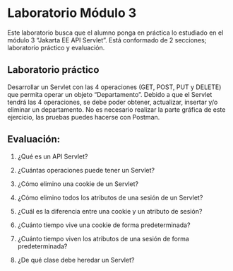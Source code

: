 # Laboratorio Módulo 3
Este laboratorio busca que el alumno ponga en práctica lo estudiado en el módulo 3 “Jakarta EE API Servlet”. Está conformado de 2 secciones; laboratorio práctico y evaluación.

## Laboratorio práctico
Desarrollar un Servlet con las 4 operaciones (GET, POST, PUT y DELETE) que permita operar un objeto “Departamento”. Debido a que el Servlet tendrá las 4 operaciones, se debe poder obtener, actualizar, insertar y/o eliminar un departamento. No es necesario realizar la parte gráfica de este ejercicio, las pruebas puedes hacerse con Postman.

## Evaluación:
1.	¿Qué es un API Servlet?

2.	¿Cuántas operaciones puede tener un Servlet?

3.	¿Cómo elimino una cookie de un Servlet?

4.	¿Cómo elimino todos los atributos de una sesión de un Servlet?

5.	¿Cuál es la diferencia entre una cookie y un atributo de sesión?

6.	¿Cuánto tiempo vive una cookie de forma predeterminada?

7.	¿Cuánto tiempo viven los atributos de una sesión de forma predeterminada?

8.	¿De qué clase debe heredar un Servlet?

